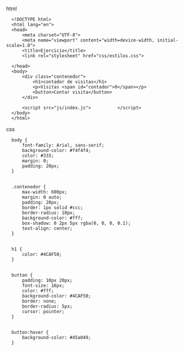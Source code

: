 html

      <!DOCTYPE html>
      <html lang="en">
      <head>
          <meta charset="UTF-8">
          <meta name="viewport" content="width=device-width, initial-scale=1.0">
          <title>Ejercicio</title>
          <link rel="stylesheet" href="css/estilos.css">
      
      </head>
      <body>
          <div class="contenedor">
              <h1>contador de visitas</h1>
              <p>Visitas <span id="contador">0</span></p>
              <button>Contar visita</button>
          </div>
          
          <script src="js/index.js">          </script>
      </body>
      </html>

css

      body {
          font-family: Arial, sans-serif;
          background-color: #f4f4f4;
          color: #333;
          margin: 0;
          padding: 20px;
      }
      
      
      .contenedor {
          max-width: 600px;
          margin: 0 auto;
          padding: 20px;
          border: 1px solid #ccc;
          border-radius: 10px;
          background-color: #fff;
          box-shadow: 0 2px 5px rgba(0, 0, 0, 0.1);
          text-align: center;
      }


      h1 {
          color: #4CAF50;
      }
      
      
      button {
          padding: 10px 20px;
          font-size: 16px;
          color: #fff;
          background-color: #4CAF50;
          border: none;
          border-radius: 5px;
          cursor: pointer;
      }
      
      
      button:hover {
          background-color: #45a049;
      }
